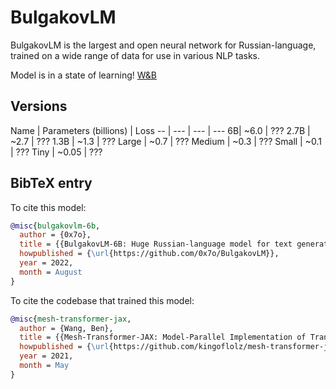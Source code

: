 # BulgakovLM
BulgakovLM is the largest and open neural network for Russian-language, trained on a wide range of data for use in various NLP tasks.

Model is in a state of learning! [W&B](https://wandb.ai/0x7o/mesh-transformer/runs/1h27joh5)

## Versions
Name | Parameters (billions) | Loss
-- | --- | --- | ---
6B| ~6.0 | ???
2.7B | ~2.7 | ???
1.3B | ~1.3 | ???
Large | ~0.7 | ???
Medium | ~0.3 | ???
Small | ~0.1 | ???
Tiny | ~0.05 | ???

## BibTeX entry

To cite this model:
```bibtex
@misc{bulgakovlm-6b,
  author = {0x7o},
  title = {{BulgakovLM-6B: Huge Russian-language model for text generation}},
  howpublished = {\url{https://github.com/0x7o/BulgakovLM}},
  year = 2022,
  month = August
}
```

To cite the codebase that trained this model:
```bibtex
@misc{mesh-transformer-jax,
  author = {Wang, Ben},
  title = {{Mesh-Transformer-JAX: Model-Parallel Implementation of Transformer Language Model with JAX}},
  howpublished = {\url{https://github.com/kingoflolz/mesh-transformer-jax}},
  year = 2021,
  month = May
}
```
